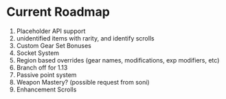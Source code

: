 # Current Roadmap #

1. Placeholder API support
2. unidentified items with rarity, and identify scrolls
3. Custom Gear Set Bonuses
4. Socket System
5. Region based overrides (gear names, modifications, exp modifiers, etc)
6. Branch off for 1.13
7. Passive point system
8. Weapon Mastery? (possible request from soni)
9. Enhancement Scrolls
